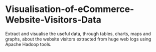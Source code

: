 # Visualisation-of-eCommerce-Website-Visitors-Data
Extract and visualise the useful data, through tables, charts, maps and graphs, about the website visitors extracted from huge web logs using Apache Hadoop tools. 
